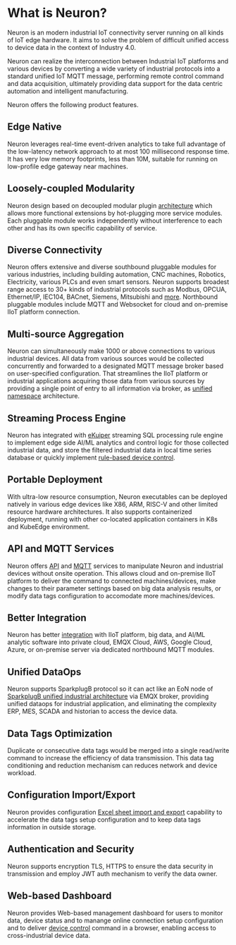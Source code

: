 # What is Neuron?

Neuron is an modern industrial IoT connectivity server running on all kinds of IoT edge hardware. It aims to solve the problem of difficult unified access to device data in the context of Industry 4.0.

Neuron can realize the interconnection between Industrial IoT platforms and various devices by converting a wide variety of industrial protocols into a standard unified IoT MQTT message, performing remote control command and data acquisition, ultimately providing data support for the data centric automation and intelligent manufacturing.

Neuron offers the following product features.

## Edge Native

Neuron leverages real-time event-driven analytics to take full advantage of the low-latency network approach to at most 100 millisecond response time. It has very low memory footprints, less than 10M, suitable for running on low-profile edge gateway near machines.

## Loosely-coupled Modularity

Neuron design based on decoupled modular plugin [architecture](./architecture.md) which allows more functional extensions by hot-plugging more service modules. Each pluggable module works independently without interference to each other and has its own specific capability of service.

## Diverse Connectivity

Neuron offers extensive and diverse southbound pluggable modules for various industries, including building automation, CNC machines, Robotics, Electricity, various PLCs and even smart sensors. Neuron supports broadest range access to 30+ kinds of industrial protocols such as Modbus, OPCUA, Ethernet/IP, IEC104, BACnet, Siemens, Mitsubishi and [more](./module-plugins/module-list.md). Northbound pluggable modules include MQTT and Websocket for cloud and on-premise IIoT platform connection.

## Multi-source Aggregation

Neuron can simultaneously make 1000 or above connections to various industrial devices. All data from various sources would be collected concurrently and forwarded to a designated MQTT message broker based on user-specified configuration. That streamlines the IIoT platform or industrial applications acquiring those data from various sources by providing a single point of entry to all information via broker, as [unified namespace](./use_cases.md) architecture.

## Streaming Process Engine

Neuron has integrated with [eKuiper](https://www.lfedge.org/projects/ekuiper) streaming SQL processing rule engine to implement edge side AI/ML analytics and control logic for those collected industrial data, and store the filtered industrial data in local time series database or quickly implement [rule-based device control](./data-processing-engine/device-control.md).

## Portable Deployment

With ultra-low resource consumption, Neuron executables can be deployed natively in various edge devices like X86, ARM, RISC-V and other limited resource hardware architectures. It also supports containerized deployment, running with other co-located application containers in K8s and KubeEdge environment.

## API and MQTT Services

Neuron offers [API](./api.md) and [MQTT](./mqtt.md) services to manipulate Neuron and industrial devices without onsite operation. This allows cloud and on-premise IIoT platform to deliver the command to connected machines/devices, make changes to their parameter settings based on big data analysis results, or modify data tags configuration to accomodate more machines/devices.

## Better Integration

Neuron has better [integration](./integration.md) with IIoT platform, big data, and AI/ML analytic software into private cloud, EMQX Cloud, AWS, Google Cloud, Azure, or on-premise server via dedicated northbound MQTT modules.

## Unified DataOps

Neuron supports SparkplugB protocol so it can act like an EoN node of [SparkplugB unified industrial architecture](./use_cases.md) via EMQX broker, providing unified dataops for industrial application, and eliminating the complexity ERP, MES, SCADA and historian to access the device data.

## Data Tags Optimization

Duplicate or consecutive data tags would be merged into a single read/write command to increase the efficiency of data transmission. This data tag conditioning and reduction mechanism can reduces network and device workload.

## Configuration Import/Export

Neuron provides configuration [Excel sheet import and export](./console-management/configuration-import-export.md) capability to accelerate the data tags setup configuration and to keep data tags information in outside storage.

## Authentication and Security

Neuron supports encryption TLS, HTTPS to ensure the data security in transmission and employ JWT auth mechanism to verify the data owner.

## Web-based Dashboard

Neuron provides Web-based management dashboard for users to monitor data, device status and to manange online connection setup configuration and to deliver [device control](./console-management/device-control.md) command in a browser, enabling access to cross-industrial device data.
